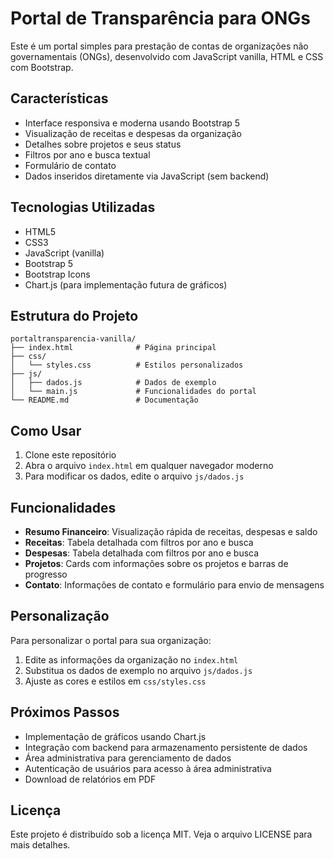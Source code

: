 # Portal de Transparência para ONGs

Este é um portal simples para prestação de contas de organizações não governamentais (ONGs), desenvolvido com JavaScript vanilla, HTML e CSS com Bootstrap.

## Características

- Interface responsiva e moderna usando Bootstrap 5
- Visualização de receitas e despesas da organização
- Detalhes sobre projetos e seus status
- Filtros por ano e busca textual
- Formulário de contato
- Dados inseridos diretamente via JavaScript (sem backend)

## Tecnologias Utilizadas

- HTML5
- CSS3
- JavaScript (vanilla)
- Bootstrap 5
- Bootstrap Icons
- Chart.js (para implementação futura de gráficos)

## Estrutura do Projeto

```
portaltransparencia-vanilla/
├── index.html              # Página principal
├── css/
│   └── styles.css          # Estilos personalizados
├── js/
│   ├── dados.js            # Dados de exemplo
│   └── main.js             # Funcionalidades do portal
└── README.md               # Documentação
```

## Como Usar

1. Clone este repositório
2. Abra o arquivo `index.html` em qualquer navegador moderno
3. Para modificar os dados, edite o arquivo `js/dados.js`

## Funcionalidades

- **Resumo Financeiro**: Visualização rápida de receitas, despesas e saldo
- **Receitas**: Tabela detalhada com filtros por ano e busca
- **Despesas**: Tabela detalhada com filtros por ano e busca
- **Projetos**: Cards com informações sobre os projetos e barras de progresso
- **Contato**: Informações de contato e formulário para envio de mensagens

## Personalização

Para personalizar o portal para sua organização:

1. Edite as informações da organização no `index.html`
2. Substitua os dados de exemplo no arquivo `js/dados.js`
3. Ajuste as cores e estilos em `css/styles.css`

## Próximos Passos

- Implementação de gráficos usando Chart.js
- Integração com backend para armazenamento persistente de dados
- Área administrativa para gerenciamento de dados
- Autenticação de usuários para acesso à área administrativa
- Download de relatórios em PDF

## Licença

Este projeto é distribuído sob a licença MIT. Veja o arquivo LICENSE para mais detalhes.
